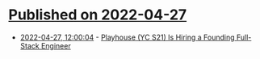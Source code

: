 # [Published on 2022-04-27](index.md)

* [2022-04-27, 12:00:04](https://news.ycombinator.com/item?id=31178817) - [Playhouse (YC S21) Is Hiring a Founding Full-Stack Engineer](https://www.ycombinator.com/companies/playhouse/jobs/s9TaYfC-founding-full-stack-engineer)
